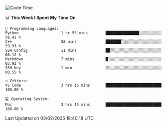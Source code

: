 
<!--START_SECTION:waka-->
![Code Time](http://img.shields.io/badge/Code%20Time-3%2C052%20hrs%2048%20mins-blue)

📊 **This Week I Spent My Time On** 

```text
💬 Programming Languages: 
Python                   1 hr 55 mins        ███████████████░░░░░░░░░░   59.41 % 
C++                      58 mins             ███████░░░░░░░░░░░░░░░░░░   29.93 % 
SSH Config               11 mins             ██░░░░░░░░░░░░░░░░░░░░░░░   06.12 % 
Markdown                 7 mins              █░░░░░░░░░░░░░░░░░░░░░░░░   03.92 % 
SSH Key                  1 min               ░░░░░░░░░░░░░░░░░░░░░░░░░   00.55 % 

🔥 Editors: 
VS Code                  3 hrs 15 mins       █████████████████████████   100.00 % 

💻 Operating System: 
Mac                      3 hrs 15 mins       █████████████████████████   100.00 % 
```


 Last Updated on 03/02/2025 18:40:18 UTC
<!--END_SECTION:waka-->

